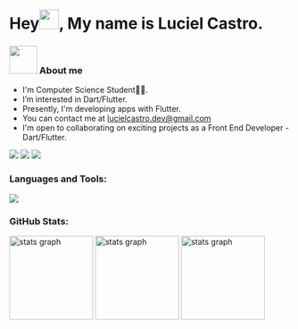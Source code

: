 <h1>Hey<img src="https://media.giphy.com/media/hvRJCLFzcasrR4ia7z/giphy.gif" width="35">, My name is Luciel Castro.</h1>

### <img src = "https://user-images.githubusercontent.com/63050133/156777293-72a6e681-2582-4a9d-ad92-09d1181d47c7.gif" width = 50px height = 50px> About me 

- I'm Computer Science Student👨‍💻.<br>
- I’m interested in Dart/Flutter.<br>
- Presently, I'm developing apps with Flutter.
- You can contact me at lucielcastro.dev@gmail.com
- I'm open to collaborating on exciting projects as a Front End Developer - Dart/Flutter.


<div align="left">
<a href="https://www.github.com/lucielcastro" target="_blank" rel="noreferrer"><img
src="https://img.shields.io/github/followers/lucielcastro?logo=github&style=for-the-badge&color=0891b2&labelColor=1c1917" /></a> <a href="https://www.github.com/lucielcastro" target="_blank" rel="noreferrer"><img
src="https://img.shields.io/github/stars/lucielcastro?logo=github&style=for-the-badge&color=0891b2&labelColor=1c1917" /></a>  <a href="https://www.github.com/lucielcastro" target="_blank" rel="noreferrer"><img
src="https://hits.seeyoufarm.com/api/count/incr/logo=github&style=for-the-badge&color=0891b2&labelColor=1c1917" /></a>  

### Languages and Tools:

<p align="left">
<div align="left">
  <a href="#">
    <img src="https://skillicons.dev/icons?i=dart,flutter,python,flask,html,css,js,sqlite,firebase,figma,vscode,git,github&theme=dark" />
  </a>
</div>

### GitHub Stats:

<div align="left">
  <img src="https://github-readme-stats.vercel.app/api?username=lucielcastro&theme=tokyonight&hide_border=false&include_all_commits=true&count_private=true" height="150" alt="stats graph"/>
  <img src="https://github-readme-streak-stats.herokuapp.com/?user=lucielcastro&theme=tokyonight&hide_border=false" height="150" alt="stats graph"  />
  <img src = "https://github-readme-stats.vercel.app/api/top-langs/?username=lucielcastro&layout=compact&langs_count=6&theme=tokyonight" height="150" alt="stats graph" />
</div>
</p>

